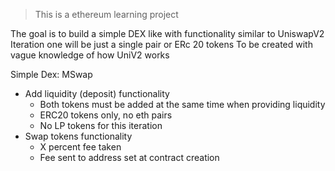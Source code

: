 > This is a ethereum learning project

The goal is to build a simple DEX like with functionality similar to UniswapV2
Iteration one will be just a single pair or ERc 20 tokens
To be created with vague knowledge of how UniV2 works

Simple Dex: MSwap

- Add liquidity (deposit) functionality
  - Both tokens must be added at the same time when providing liquidity
  - ERC20 tokens only, no eth pairs
  - No LP tokens for this iteration
- Swap tokens functionality
  - X percent fee taken
  - Fee sent to address set at contract creation

